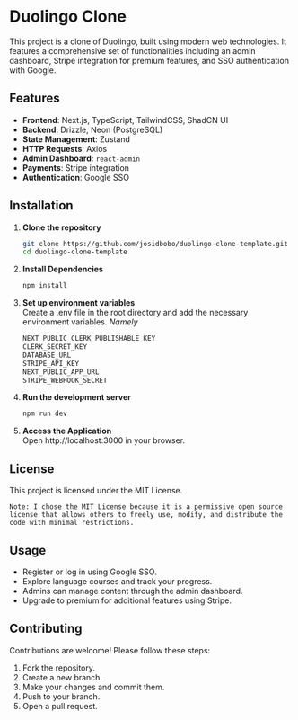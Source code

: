# Duolingo Clone

This project is a clone of Duolingo, built using modern web technologies. It features a comprehensive set of functionalities including an admin dashboard, Stripe integration for premium features, and SSO authentication with Google.

## Features

- **Frontend**: Next.js, TypeScript, TailwindCSS, ShadCN UI
- **Backend**: Drizzle, Neon (PostgreSQL)
- **State Management**: Zustand
- **HTTP Requests**: Axios
- **Admin Dashboard**: `react-admin`
- **Payments**: Stripe integration
- **Authentication**: Google SSO

## Installation

1. **Clone the repository**
   ```bash
   git clone https://github.com/josidbobo/duolingo-clone-template.git
   cd duolingo-clone-template
   
2. **Install Dependencies**
   ```bash
   npm install
   
3. **Set up environment variables** <br/>
   Create a .env file in the root directory and add the necessary environment variables.
   *Namely*
   ```bash
   NEXT_PUBLIC_CLERK_PUBLISHABLE_KEY 
   CLERK_SECRET_KEY 
   DATABASE_URL
   STRIPE_API_KEY
   NEXT_PUBLIC_APP_URL
   STRIPE_WEBHOOK_SECRET

4. **Run the development server**
   ```bash
   npm run dev

5. **Access the Application** <br />
   Open http://localhost:3000 in your browser.

## License
This project is licensed under the MIT License.

```Note: I chose the MIT License because it is a permissive open source license that allows others to freely use, modify, and distribute the code with minimal restrictions.```

## Usage
- Register or log in using Google SSO.
- Explore language courses and track your progress.
- Admins can manage content through the admin dashboard.
- Upgrade to premium for additional features using Stripe.
  
## Contributing <br />
Contributions are welcome! Please follow these steps: <br />

1. Fork the repository.
2. Create a new branch.
3. Make your changes and commit them.
4. Push to your branch.
5. Open a pull request.

